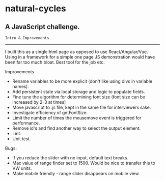 # natural-cycles
A JavaScript challenge. 
-------------
    Intro & Improvements
-------------

I built this as a single html page as opposed to use React/Angular/Vue.
Using in a framework for a simple one page JS demonstration would have been far too much bloat.
Best tool for the job etc.

Improvements
  * Rename variables to be more explicit (don't like using divs in variable names).
  * Add persistent state via local storage and logic to populate fields.
  * Fine tune the algorithm for determining font size (font size can be increased by 2-3 at times)
  * Move javascript to .js file, kept in the same file for interviewers sake.
  * Investigate efficiency of getFontSize.
  * Limit the number of times the mousemove event is triggered for performance.
  * Remove id's and find another way to select the output element. 
  * Lint.
  * Unit test.
  
Bugs:
  * If you reduce the slider with no input, default text breaks.
  * Max value of range finder set to 1500. Would be nice to transfer this to VW units.
  * Make mobile friendly - range slider disappears on mobile view.

